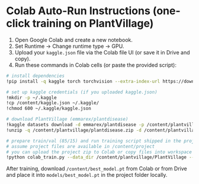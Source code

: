 # Colab Auto-Run Instructions (one-click training on PlantVillage)

1. Open Google Colab and create a new notebook.
2. Set Runtime -> Change runtime type -> GPU.
3. Upload your `kaggle.json` file via the Colab file UI (or save it in Drive and copy).
4. Run these commands in Colab cells (or paste the provided script):

```bash
# install dependencies
!pip install -q kaggle torch torchvision --extra-index-url https://download.pytorch.org/whl/cu118

# set up kaggle credentials (if you uploaded kaggle.json)
!mkdir -p ~/.kaggle
!cp /content/kaggle.json ~/.kaggle/
!chmod 600 ~/.kaggle/kaggle.json

# download PlantVillage (emmarex/plantdisease)
!kaggle datasets download -d emmarex/plantdisease -p /content/plantvillage
!unzip -q /content/plantvillage/plantdisease.zip -d /content/plantvillage

# prepare train/val (85/15) and run training script shipped in the project
# assume project files are available in /content/project
# you can upload the project zip to Colab or copy files into workspace
!python colab_train.py --data_dir /content/plantvillage/PlantVillage --epochs 12 --bs 32 --lr 3e-4 --out /content/best_model.pt --save_to_drive
```

After training, download `/content/best_model.pt` from Colab or from Drive and place it into `models/best_model.pt` in the project folder locally.
